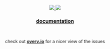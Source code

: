 <p align="center">
  <a href="https://travis-ci.org/aisapatino/sjfnw">
    <img src="https://travis-ci.org/aisapatino/sjfnw.svg?branch=master">
  </a>
  <a href="https://codecov.io/github/aisapatino/sjfnw?branch=master">
    <img src="https://codecov.io/github/aisapatino/sjfnw/coverage.svg?branch=master">
  </a>
</p>

<h3 align="center">
  <a href="https://aisapatino.github.io/sjfnw">documentation</a>
</h3>

<br>

<p align="center">check out <b><a href="https://overv.io/workspace/aisapatino/tough-owl/board/">overv.io</a></b> for a nicer view of the issues</p>
